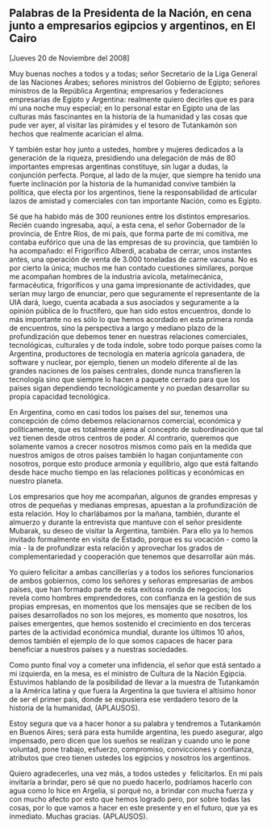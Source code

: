 Palabras de la Presidenta de la Nación, en cena junto a empresarios egipcios y argentinos, en El Cairo
------------------------------------------------------------------------------------------------------

[Jueves 20 de Noviembre del 2008]

Muy buenas noches a todos y a todas; señor Secretario de la Liga General
de las Naciones Árabes; señores ministros del Gobierno de Egipto;
señores ministros de la República Argentina; empresarios y federaciones
empresarias de Egipto y Argentina: realmente quiero decirles que es para
mí una noche muy especial; en lo personal estar en Egipto una de las
culturas más fascinantes en la historia de la humanidad y las cosas que
pude ver ayer, al visitar las pirámides y el tesoro de Tutankamón son
hechos que realmente acarician el alma.

Y también estar hoy junto a ustedes, hombre y mujeres dedicados a la
generación de la riqueza, presidiendo una delegación de más de 80
importantes empresas argentinas constituye, sin lugar a dudas, la
conjunción perfecta. Porque, al lado de la mujer, que siempre ha tenido
una fuerte inclinación por la historia de la humanidad convive también
la política, que electa por los argentinos, tiene la responsabilidad de
articular lazos de amistad y comerciales con tan importante Nación, como
es Egipto.

Sé que ha habido más de 300 reuniones entre los distintos empresarios.
Recién cuando ingresaba, aquí, a esta cena, el señor Gobernador de la
provincia, de Entre Ríos, de mi país, que forma parte de mi comitiva, me
contaba eufórico que una de las empresas de su provincia, que también lo
ha acompañado: el Frigorífico Alberdi, acababa de cerrar, unos instantes
antes, una operación de venta de 3.000 toneladas de carne vacuna. No es
por cierto la única; muchos me han contado cuestiones similares, porque
me acompañan hombres de la industria avícola, metalmecánica,
farmacéutica, frigoríficos y una gama impresionante de actividades, que
serían muy largo de enunciar, pero que seguramente el representante de
la UIA dará, luego, cuenta acabada a sus asociados y seguramente a la
opinión pública de lo fructífero, que han sido estos encuentros, donde
lo más importante no es sólo lo que hemos acordado en esta primera ronda
de encuentros, sino la perspectiva a largo y mediano plazo de la
profundización que debemos tener en nuestras relaciones comerciales,
tecnológicas, culturales y de toda índole, sobre todo porque países como
la Argentina, productores de tecnología en materia agrícola ganadera, de
software y nuclear, por ejemplo, tienen un modelo diferente al de las
grandes naciones de los países centrales, donde nunca transfieren la
tecnología sino que siempre lo hacen a paquete cerrado para que los
países sigan dependiendo tecnológicamente y no puedan desarrollar su
propia capacidad tecnológica. 

En Argentina, como en casi todos los países del sur, tenemos una
concepción de cómo debemos relacionarnos comercial, económica y
políticamente, que es totalmente ajena al concepto de subordinación que
tal vez tienen desde otros centros de poder. Al contrario, queremos que
solamente vamos a crecer nosotros mismos como país en la medida que
nuestros amigos de otros países también lo hagan conjuntamente con
nosotros, porque esto produce armonía y equilibrio, algo que está
faltando desde hace mucho tiempo en las relaciones políticas y
económicas en nuestro planeta.

Los empresarios que hoy me acompañan, algunos de grandes empresas y
otros de pequeñas y medianas empresas, apuestan a la profundización de
esta relación. Hoy lo charlábamos por la mañana, también, durante el
almuerzo y durante la entrevista que mantuve con el señor presidente
Mubarak, su deseo de visitar la Argentina, también. Para ello ya lo
hemos invitado formalmente en visita de Estado, porque es su vocación -
como la mía - la de profundizar esta relación y aprovechar los grados de
complementariedad y cooperación que tenemos que desarrollar aún más.

Yo quiero felicitar a ambas cancillerías y a todos los señores
funcionarios de ambos gobiernos, como los señores y señoras empresarias
de ambos países, que han formado parte de esta exitosa ronda de
negocios; los revela como hombres emprendedores, con confianza en la
gestión de sus propias empresas, en momentos que los mensajes que se
reciben de los países desarrollados no son los mejores, es momento que
nosotros, los países emergentes, que hemos sostenido el crecimiento en
dos terceras partes de la actividad económica mundial, durante los
últimos 10 años, demos también el ejemplo de lo que somos capaces de
hacer para beneficiar a nuestros países y a nuestras sociedades.

Como punto final voy a cometer una infidencia, el señor que está sentado
a mi izquierda, en la mesa, es el ministro de Cultura de la Nación
Egipcia. Estuvimos hablando de la posibilidad de llevar a la muestra de
Tutankamón a la América latina y que fuera la Argentina la que tuviera
el altísimo honor de ser el primer país, donde se expusiera ese
verdadero tesoro de la historia de la humanidad, (APLAUSOS).

Estoy segura que va a hacer honor a su palabra y tendremos a Tutankamón
en Buenos Aires; será para esta humilde argentina, les puedo asegurar,
algo impensado, pero dicen que los sueños se realizan y cuando uno le
pone voluntad, pone trabajo, esfuerzo, compromiso, convicciones y
confianza, atributos que creo tienen ustedes los egipcios y nosotros los
argentinos.

Quiero agradecerles, una vez más, a todos ustedes y  felicitarlos. En mi
país invitaría a brindar, pero sé que no puedo hacerlo, podríamos
hacerlo con agua como lo hice en Argelia, si porqué no, a brindar con
mucha fuerza y con mucho afecto por esto que hemos logrado pero, por
sobre todas las cosas, por lo que vamos a hacer en este presente y en el
futuro, que ya es inmediato. Muchas gracias. (APLAUSOS).
